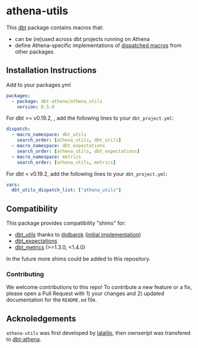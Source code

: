 # athena-utils

This [dbt](https://github.com/fishtown-analytics/dbt) package contains macros
that:

- can be (re)used across dbt projects running on Athena
- define Athena-specific implementations of [dispatched macros](https://docs.getdbt.com/reference/dbt-jinja-functions/adapter/#dispatch) from other packages

## Installation Instructions

Add to your packages.yml

```yaml
packages:
  - package: dbt-athena/athena_utils
    version: 0.5.0
```

For dbt >= v0.19.2, , add the following lines to your `dbt_project.yml`:

```yaml
dispatch:
  - macro_namespace: dbt_utils
    search_order: [athena_utils, dbt_utils]
  - macro_namespace: dbt_expectations
    search_order: [athena_utils, dbt_expectations]
  - macro_namespace: metrics
    search_order: [athena_utils, metrics]
```

For dbt < v0.19.2, add the following lines to your `dbt_project.yml`:

```yaml
vars:
  dbt_utils_dispatch_list: ["athena_utils"]
```

## Compatibility

This package provides compatibility "shims" for:

- [dbt_utils](https://github.com/dbt-labs/dbt-utils) thanks to [@dbarok](https://github.com/dbarok) ([initial implementation](https://github.com/dbt-labs/dbt-utils/pull/380))
- [dbt_expectations](https://github.com/calogica/dbt-expectations)
- [dbt_metrics](https://github.com/dbt-labs/dbt_metrics/tree/1.3.2) (>=1.3.0, <1.4.0)

In the future more shims could be added to this repository.

### Contributing

We welcome contributions to this repo! To contribute a new feature or a fix,
please open a Pull Request with 1) your changes and 2) updated documentation for
the `README.md` file.


## Acknoledgements
`athena-utils` was first developed by [lalalilo](https://github.com/lalalilo), then ownseript was transfered to 
[dbt-athena](https://github.com/dbt-athena).

